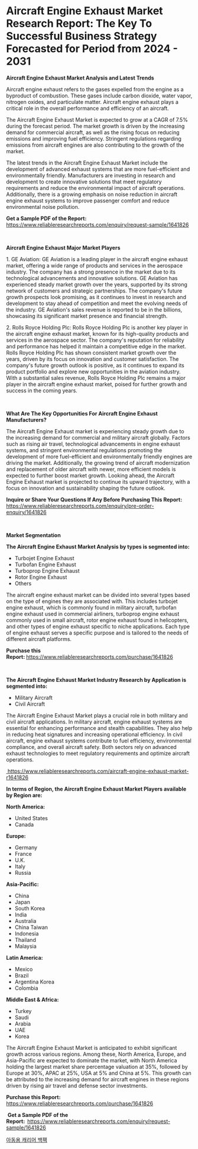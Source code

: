 <p><h1>Aircraft Engine Exhaust Market Research Report: The Key To Successful Business Strategy Forecasted for Period from 2024 - 2031</h1></p><p><strong>Aircraft Engine Exhaust Market Analysis and Latest Trends</strong></p>
<p><p>Aircraft engine exhaust refers to the gases expelled from the engine as a byproduct of combustion. These gases include carbon dioxide, water vapor, nitrogen oxides, and particulate matter. Aircraft engine exhaust plays a critical role in the overall performance and efficiency of an aircraft.</p><p>The Aircraft Engine Exhaust Market is expected to grow at a CAGR of 7.5% during the forecast period. The market growth is driven by the increasing demand for commercial aircraft, as well as the rising focus on reducing emissions and improving fuel efficiency. Stringent regulations regarding emissions from aircraft engines are also contributing to the growth of the market.</p><p>The latest trends in the Aircraft Engine Exhaust Market include the development of advanced exhaust systems that are more fuel-efficient and environmentally friendly. Manufacturers are investing in research and development to create innovative solutions that meet regulatory requirements and reduce the environmental impact of aircraft operations. Additionally, there is a growing emphasis on noise reduction in aircraft engine exhaust systems to improve passenger comfort and reduce environmental noise pollution.</p></p>
<p><strong>Get a Sample PDF of the Report:&nbsp;</strong> <a href="https://www.reliableresearchreports.com/enquiry/request-sample/1641826">https://www.reliableresearchreports.com/enquiry/request-sample/1641826</a></p>
<p>&nbsp;</p>
<p><strong>Aircraft Engine Exhaust Major Market Players</strong></p>
<p><p>1. GE Aviation: GE Aviation is a leading player in the aircraft engine exhaust market, offering a wide range of products and services in the aerospace industry. The company has a strong presence in the market due to its technological advancements and innovative solutions. GE Aviation has experienced steady market growth over the years, supported by its strong network of customers and strategic partnerships. The company's future growth prospects look promising, as it continues to invest in research and development to stay ahead of competition and meet the evolving needs of the industry. GE Aviation's sales revenue is reported to be in the billions, showcasing its significant market presence and financial strength.</p><p>2. Rolls Royce Holding Plc: Rolls Royce Holding Plc is another key player in the aircraft engine exhaust market, known for its high-quality products and services in the aerospace sector. The company's reputation for reliability and performance has helped it maintain a competitive edge in the market. Rolls Royce Holding Plc has shown consistent market growth over the years, driven by its focus on innovation and customer satisfaction. The company's future growth outlook is positive, as it continues to expand its product portfolio and explore new opportunities in the aviation industry. With a substantial sales revenue, Rolls Royce Holding Plc remains a major player in the aircraft engine exhaust market, poised for further growth and success in the coming years.</p></p>
<p>&nbsp;</p>
<p><strong>What Are The Key Opportunities For Aircraft Engine Exhaust Manufacturers?</strong></p>
<p><p>The Aircraft Engine Exhaust market is experiencing steady growth due to the increasing demand for commercial and military aircraft globally. Factors such as rising air travel, technological advancements in engine exhaust systems, and stringent environmental regulations promoting the development of more fuel-efficient and environmentally friendly engines are driving the market. Additionally, the growing trend of aircraft modernization and replacement of older aircraft with newer, more efficient models is expected to further boost market growth. Looking ahead, the Aircraft Engine Exhaust market is projected to continue its upward trajectory, with a focus on innovation and sustainability shaping the future outlook.</p></p>
<p><strong>Inquire or Share Your Questions If Any Before Purchasing This Report:</strong> <a href="https://www.reliableresearchreports.com/enquiry/pre-order-enquiry/1641826">https://www.reliableresearchreports.com/enquiry/pre-order-enquiry/1641826</a></p>
<p>&nbsp;</p>
<p><strong>Market Segmentation</strong></p>
<p><strong>The Aircraft Engine Exhaust Market Analysis by types is segmented into:</strong></p>
<p><ul><li>Turbojet Engine Exhaust</li><li>Turbofan Engine Exhaust</li><li>Turboprop Engine Exhaust</li><li>Rotor Engine Exhaust</li><li>Others</li></ul></p>
<p><p>The aircraft engine exhaust market can be divided into several types based on the type of engines they are associated with. This includes turbojet engine exhaust, which is commonly found in military aircraft, turbofan engine exhaust used in commercial airliners, turboprop engine exhaust commonly used in small aircraft, rotor engine exhaust found in helicopters, and other types of engine exhaust specific to niche applications. Each type of engine exhaust serves a specific purpose and is tailored to the needs of different aircraft platforms.</p></p>
<p><strong>Purchase this Report:&nbsp;</strong><a href="https://www.reliableresearchreports.com/purchase/1641826">https://www.reliableresearchreports.com/purchase/1641826</a></p>
<p>&nbsp;</p>
<p><strong>The Aircraft Engine Exhaust Market Industry Research by Application is segmented into:</strong></p>
<p><ul><li>Military Aircraft</li><li>Civil Aircraft</li></ul></p>
<p><p>The Aircraft Engine Exhaust Market plays a crucial role in both military and civil aircraft applications. In military aircraft, engine exhaust systems are essential for enhancing performance and stealth capabilities. They also help in reducing heat signatures and increasing operational efficiency. In civil aircraft, engine exhaust systems contribute to fuel efficiency, environmental compliance, and overall aircraft safety. Both sectors rely on advanced exhaust technologies to meet regulatory requirements and optimize aircraft operations.</p></p>
<p><a href="https://www.reliableresearchreports.com/aircraft-engine-exhaust-market-r1641826">&nbsp;https://www.reliableresearchreports.com/aircraft-engine-exhaust-market-r1641826</a></p>
<p><strong>In terms of Region, the Aircraft Engine Exhaust Market Players available by Region are:</strong></p>
<p>
    <p> <strong> North America: </strong>
        <ul>
            <li>United States</li>
            <li>Canada</li>
        </ul>
        </p> 
    <p> <strong> Europe: </strong>
        <ul>
            <li>Germany</li>
            <li>France</li>
            <li>U.K.</li>
            <li>Italy</li>
            <li>Russia</li>
        </ul>
        </p> 
    <p> <strong> Asia-Pacific: </strong>
        <ul>
            <li>China</li>
            <li>Japan</li>
            <li>South Korea</li>
            <li>India</li>
            <li>Australia</li>
            <li>China Taiwan</li>
            <li>Indonesia</li>
            <li>Thailand</li>
            <li>Malaysia</li>
        </ul>
        </p> 
    <p> <strong> Latin America: </strong>
        <ul>
            <li>Mexico</li>
            <li>Brazil</li>
            <li>Argentina Korea</li>
            <li>Colombia</li>
        </ul>
        </p> 
    <p> <strong> Middle East & Africa: </strong>
        <ul>
            <li>Turkey</li>
            <li>Saudi</li>
            <li>Arabia</li>
            <li>UAE</li>
            <li>Korea</li>
        </ul>
    </p>
    </p>
<p><p>The Aircraft Engine Exhaust Market is anticipated to exhibit significant growth across various regions. Among these, North America, Europe, and Asia-Pacific are expected to dominate the market, with North America holding the largest market share percentage valuation at 35%, followed by Europe at 30%, APAC at 25%, USA at 5% and China at 5%. This growth can be attributed to the increasing demand for aircraft engines in these regions driven by rising air travel and defense sector investments.</p></p>
<p><strong>Purchase this Report: </strong><a href="https://www.reliableresearchreports.com/purchase/1641826">https://www.reliableresearchreports.com/purchase/1641826</a></p>
<p>&nbsp;<strong>Get a Sample PDF of the Report:&nbsp;&nbsp;</strong><a href="https://www.reliableresearchreports.com/enquiry/request-sample/1641826">https://www.reliableresearchreports.com/enquiry/request-sample/1641826</a></p>
<p><strong></strong></p>
<p><p><a href="https://github.com/alpinestartsekian/Market-Research-Report-List-1/blob/main/2947900172279.md">아동용 캐리어 백팩</a></p></p>